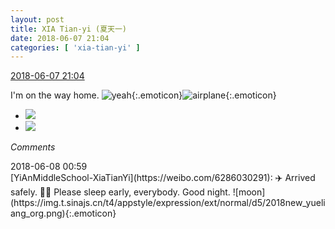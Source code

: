 ```yaml
---
layout: post
title: XIA Tian-yi (夏天一)
date: 2018-06-07 21:04
categories: [ 'xia-tian-yi' ]
---
```


<div class="weibo-info">
  <a href="https://weibo.com/6286030291/GkiDxmw3Z">2018-06-07 21:04</a>
</div>

I'm on the way home. ![yeah](https://img.t.sinajs.cn/t4/appstyle/expression/ext/normal/29/2018new_ye_org.png){:.emoticon}![airplane](https://img.t.sinajs.cn/t4/appstyle/expression/ext/normal/4a/2018new_feiji_org.png){:.emoticon}

<!-- more -->

<ul class="weibo-pic-list-1">
  <li class="weibo-pic">
    <a href="https://wx2.sinaimg.cn/mw690/006RpxDlgy1fs2x0n441qj31sg2dsb2e.jpg"><img src="https://wx2.sinaimg.cn/thumb150/006RpxDlgy1fs2x0n441qj31sg2dsb2e.jpg"/></a>
  </li>
  <li class="weibo-pic">
    <a href="https://wx1.sinaimg.cn/mw690/006RpxDlgy1fs2x1qo8i4j31sg2dshdy.jpg"><img src="https://wx1.sinaimg.cn/thumb150/006RpxDlgy1fs2x1qo8i4j31sg2dshdy.jpg"/></a>
  </li>
</ul>

*Comments*

<div class="weibo-info">2018-06-08 00:59</div>
[YiAnMiddleSchool-XiaTianYi](https://weibo.com/6286030291): ✈️ Arrived safely. ✌🏻 Please sleep early, everybody. Good night. ![moon](https://img.t.sinajs.cn/t4/appstyle/expression/ext/normal/d5/2018new_yueliang_org.png){:.emoticon}
